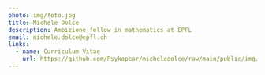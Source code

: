 ```yaml
---
photo: img/foto.jpg
title: Michele Dolce
description: Ambizione fellow in mathematics at EPFL
email: michele.dolce@epfl.ch
links:
  - name: Curriculum Vitae
    url: https://github.com/Psykopear/micheledolce/raw/main/public/img/CV_MD.pdf
---
```

